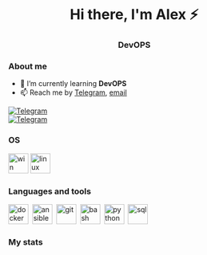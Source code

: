 
<div id="header" align="center">
    <h1>Hi there, I'm  Alex ⚡ </h1>
    <h3>DevOPS</h3>
</div>




### About me
- 🌱 I’m currently learning **DevOPS**
- 📫 Reach me by [Telegram](tg-link), [email](mailto:email-address)
<div id="socials">
    <a href="https://t.me/avplaksin">
    <img src="https://img.shields.io/badge/Telegram-blue?style=plastic&logo=telegram&logoColor=white" alt="Telegram"/>
  </a>
</div>

<div id="socials">
    <a href="https://t.me/avplaksin">
    <img src="https://img.shields.io/badge/%40-gmail-blue?style=plastic&logo=mail&logoColor=white" alt="Telegram"/>
  </a>
</div>


### OS
<img src="https://cdn.jsdelivr.net/gh/devicons/devicon@latest/icons/windows8/windows8-original.svg" title="win" width="40" height="40"/>&nbsp;<img src="https://cdn.jsdelivr.net/gh/devicons/devicon@latest/icons/linux/linux-original.svg" title="linux" width="40" height="40"/>&nbsp;

### Languages and tools

<img src="https://cdn.jsdelivr.net/gh/devicons/devicon@latest/icons/docker/docker-original.svg" title="docker" width="40" height="40"/>&nbsp;
<img src="https://cdn.jsdelivr.net/gh/devicons/devicon@latest/icons/ansible/ansible-original.svg" title="ansible" width="40" height="40"/>&nbsp;
<img src="https://cdn.jsdelivr.net/gh/devicons/devicon/icons/git/git-plain.svg" title="git" width="40" height="40"/>&nbsp; 
<img src="https://cdn.jsdelivr.net/gh/devicons/devicon@latest/icons/bash/bash-original.svg" title="bash" width="40" height="40"/>&nbsp;
<img src="https://cdn.jsdelivr.net/gh/devicons/devicon@latest/icons/python/python-original.svg" title="python" width="40" height="40"/>&nbsp;
<img src="https://cdn.jsdelivr.net/gh/devicons/devicon/icons/postgresql/postgresql-original.svg" title="sql" width="40" height="40"/>&nbsp;

### My stats
<div id="stat">
    <img src="https://github-profile-summary-cards.vercel.app/api/cards/profile-details?username=avp-it&theme=transparent" alt=""/>
    <img src="https://github-profile-summary-cards.vercel.app/api/cards/stats?username=avp-it&theme=transparent" alt=""/>
    <img src="http://github-profile-summary-cards.vercel.app/api/cards/repos-per-language?username=avp-it&theme=transparent" alt=""/>
</div>






<!--
**avp-it/avp-it** is a ✨ _special_ ✨ repository because its `README.md` (this file) appears on your GitHub profile.


- 🔭 I’m currently working on ...
- 🌱 I’m currently learning ...
- 👯 I’m looking to collaborate on ...
- 🤔 I’m looking for help with ...
- 💬 Ask me about ...
- 📫 How to reach me: ...
- 😄 Pronouns: ...
- ⚡ Fun fact: ...
-->
